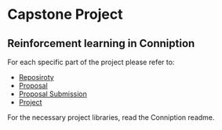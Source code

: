 # Capstone Project

## Reinforcement learning in Conniption
For each specific part of the project please refer to:

 - [Reposiroty](/Conniption)
 - [Proposal](CapostoneProposal.pdf)
 - [Proposal Submission](https://review.udacity.com/#!/reviews/396992)
 - [Project](CapstoneProject.pdf)

 For the necessary project libraries, read the Conniption readme.

